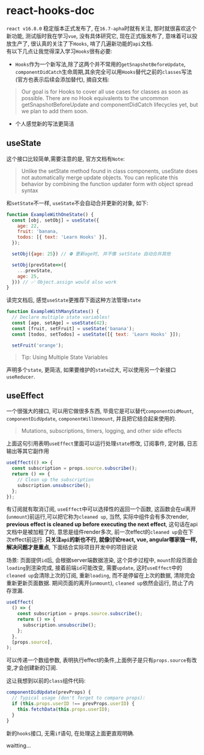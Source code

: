# react-hooks-doc

`react v16.8.0` 稳定版本正式发布了, 在`16.7-apha`时就有关注, 那时就很喜欢这个新功能, 测试版时我在学习`vue`, 没有具体研究它, 现在正式版发布了, 意味着可以投放生产了, 很认真的关注了下`Hooks`, 啃了几遍新功能的`api`文档.  
有以下几点让我觉得深入学习`Hooks`很有必要:

- `Hooks`作为一个新写法,除了这两个并不常用的`getSnapshotBeforeUpdate`, `componentDidCatch`生命周期,其余完全可以用`Hooks`替代之前的`classes`写法(官方也表示后续会添加替代), 摘自文档:

> Our goal is for Hooks to cover all use cases for classes as soon as possible. There are no Hook equivalents to the uncommon getSnapshotBeforeUpdate and componentDidCatch lifecycles yet, but we plan to add them soon.

- 个人感觉新的写法更简洁

## useState

这个接口比较简单,需要注意的是, 官方文档有`Note`:
> Unlike the setState method found in class components, useState does not automatically merge update objects. You can replicate this behavior by combining the function updater form with object spread syntax

和`setState`不一样, `useState`不会自动合并更新的对象, 如下:

```jsx
function ExampleWithOneState() {
  const [obj, setObj] = useState({
    age: 22,
    fruit: 'banana,
    todos: [{ text: 'Learn Hooks' }],
  });

  setObj({age: 25}) // ⛔ 更新age时, 并不像 setState 自动合并其他

  setObj(prevState=>({
    ...prevState,
    age: 25,
  })) // ✅ Object.assign would also work
}
```

读完文档后, 感觉`useState`更推荐下面这种方法管理`state`

```jsx
function ExampleWithManyStates() {
  // Declare multiple state variables!
  const [age, setAge] = useState(42);
  const [fruit, setFruit] = useState('banana');
  const [todos, setTodos] = useState([{ text: 'Learn Hooks' }]);

  setFruit('orange');
```

>Tip: Using Multiple State Variables

声明多个`state`, 更简洁, 如果要维护的`state`过大, 可以使用另一个新接口`useReducer`.

## useEffect

一个很强大的接口, 可以用它做很多东西, 毕竟它是可以替代`componentDidMount`, `componentDidUpdate`, `componentWillUnmount`, 并且把它结合起来使用的.

> Mutations, subscriptions, timers, logging, and other side effects

上面这句引用表明`useEffect`里面可以运行处理`state`修改, 订阅事件, 定时器, 日志输出等其它副作用

```jsx
useEffect(() => {
  const subscription = props.source.subscribe();
  return () => {
    // Clean up the subscription
    subscription.unsubscribe();
  };
});
```

有订阅就有取消订阅, `useEffect`中可以选择性的返回一个函数, 这函数会在ui离开(`unmount`)前运行,可以把它称为`cleaned up`, 当然, 实际中组件会有多次render, **previous effect is cleaned up before executing the next effect**, 这句话在api文档中是被加粗了的, 意思是组件render多次, 前一次effect的`cleaned up`会在下次effect前运行. **只关注`api`的新也不行, 就像讨论react, vue, angular哪家强一样, 解决问题才是重点**,
下面结合实际项目开发中的项目说说  

场景: 页面提供`id`后, 会根据server端数据渲染, 这个异步过程中, `mount`阶段页面会`loading`到渲染完成, 接着前端`id`可能改变, 需要`update`, 这时`useEffect`中的`cleaned up`会清除上次的订阅, 重新`loading`, 而不是停留在上次的数据, 清除完会重新更新页面数据. 期间页面的离开(`unmount`), `cleaned up`依然会运行, 防止了内存泄漏.

```jsx
useEffect(
  () => {
    const subscription = props.source.subscribe();
    return () => {
      subscription.unsubscribe();
    };
  },
  [props.source],
);
```

可以传递一个数组参数, 表明执行effect的条件,上面例子是只有`props.source`有改变,才会创建新的订阅.

这让我想到以前的`class`组件代码:

```jsx
componentDidUpdate(prevProps) {
  // Typical usage (don't forget to compare props):
  if (this.props.userID !== prevProps.userID) {
    this.fetchData(this.props.userID);
  }
}
```

新的`hooks`接口, 无需`if`语句, 在处理这上面更直观明确.

waitting...